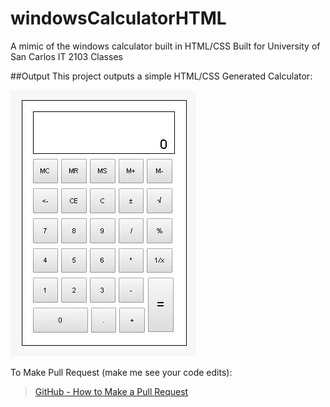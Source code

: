# windowsCalculatorHTML
A mimic of the windows calculator built in HTML/CSS 
Built for University of San Carlos IT 2103 Classes

##Output
This project outputs a simple HTML/CSS Generated Calculator:

![alt tag](img/screen.jpg)

To Make Pull Request (make me see your code edits):
>[GitHub - How to Make a Pull Request](https://help.github.com/articles/creating-a-pull-request/)

